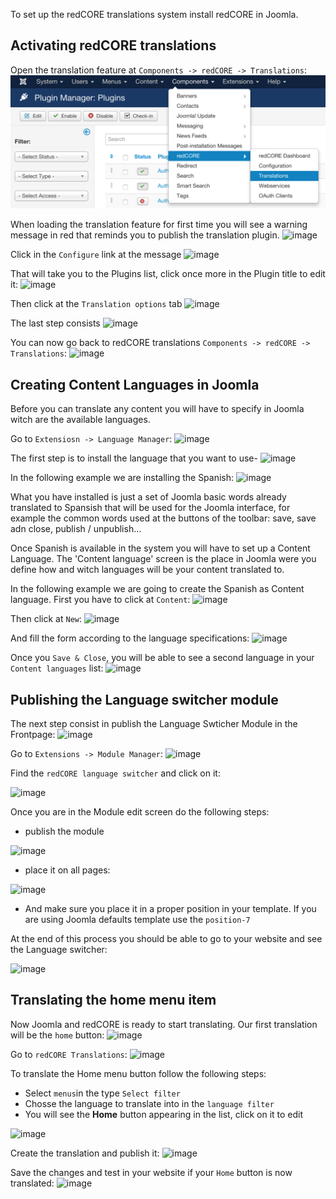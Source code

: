 To set up the redCORE translations system install redCORE in Joomla.

## Activating redCORE translations

Open the translation feature at `Components -> redCORE -> Translations`:
![image](assets/img/translation/01-redcore-translations-menu.png)

When loading the translation feature for first time you will see a warning message in red that reminds you to publish the translation plugin. 
![image](http://redcomponent-com.github.io/redCORE/assets/img/translation/02-redcore-translations-plugin.png)

Click in the `Configure` link at the message 
![image](http://redcomponent-com.github.io/redCORE/assets/img/translation/03-redcore-translations-plugin-link.png)

That will take you to the Plugins list, click once more in the Plugin title to edit it:
![image](http://redcomponent-com.github.io/redCORE/assets/img/translation/04-redcore-translations-plugin-list.png)

Then click at the `Translation options` tab
![image](http://redcomponent-com.github.io/redCORE/assets/img/translation/05-redcore-translations-plugin-tabs.png)

The last step consists 
![image](http://redcomponent-com.github.io/redCORE/assets/img/translation/06-redcore-translations-plugin-options.png)

You can now go back to redCORE translations  `Components -> redCORE -> Translations`:
![image](http://redcomponent-com.github.io/redCORE/assets/img/translation/01-redcore-translations-menu.png)

## Creating Content Languages in Joomla
Before you can translate any content you will have to specify in Joomla witch are the available languages.

Go to `Extensiosn -> Language Manager`:
![image](http://redcomponent-com.github.io/redCORE/assets/img/translation/07.png)

The first step is to install the language that you want to use-
![image](http://redcomponent-com.github.io/redCORE/assets/img/translation/09.png)

In the following example we are installing the Spanish:
![image](http://redcomponent-com.github.io/redCORE/assets/img/translation/10.png)

What you have installed is just a set of Joomla basic words already translated to Spansish that will be used for the Joomla interface, for example the common words used at the buttons of the toolbar: save, save adn close, publish / unpublish...

Once Spanish is available in the system you will have to set up a Content Language. The 'Content language' screen is the place in Joomla were you define how and witch languages will be your content translated to.

In the following example we are going to create the Spanish as Content language. First you have to click at `Content`:
![image](http://redcomponent-com.github.io/redCORE/assets/img/translation/08.png)

Then click at `New`:
![image](http://redcomponent-com.github.io/redCORE/assets/img/translation/11.png)

And fill the form according to the language specifications:
![image](http://redcomponent-com.github.io/redCORE/assets/img/translation/12.png)

Once you `Save & Close`, you will be able to see a second language in your `Content languages` list:
![image](http://redcomponent-com.github.io/redCORE/assets/img/translation/13.png)

## Publishing the Language switcher module
The next step consist in publish the Language Swticher Module in the Frontpage:
![image](http://redcomponent-com.github.io/redCORE/assets/img/translation/19.png)

Go to `Extensions -> Module Manager`:
![image](http://redcomponent-com.github.io/redCORE/assets/img/translation/14.png)

Find the `redCORE language switcher` and click on it:

![image](http://redcomponent-com.github.io/redCORE/assets/img/translation/16.png)

Once you are in the Module edit screen do the following steps:

- publish the module

![image](http://redcomponent-com.github.io/redCORE/assets/img/translation/17.png)

- place it on all pages:

![image](http://redcomponent-com.github.io/redCORE/assets/img/translation/18.png)

- And make sure you place it in a proper position in your template. If you are using Joomla defaults template use the `position-7`

At the end of this process you should be able to go to your website and see the Language switcher:

![image](http://redcomponent-com.github.io/redCORE/assets/img/translation/19.png)


## Translating the home menu item
Now Joomla and redCORE is ready to start translating. Our first translation will be the `home` button:
![image](http://redcomponent-com.github.io/redCORE/assets/img/translation/20.png)

Go to `redCORE Translations`:
![image](http://redcomponent-com.github.io/redCORE/assets/img/translation/01-redcore-translations-menu.png)

To translate the Home menu button follow the following steps:

- Select `menus`in the type `Select filter`
- Chosse the language to translate into in the `language filter`
- You will see the **Home** button appearing in the list, click on it to edit

![image](http://redcomponent-com.github.io/redCORE/assets/img/translation/21.png)

Create the translation and publish it:
![image](http://redcomponent-com.github.io/redCORE/assets/img/translation/22.png)

Save the changes and test in your website if your `Home` button is now translated:
![image](http://redcomponent-com.github.io/redCORE/assets/img/translation/23.png)


